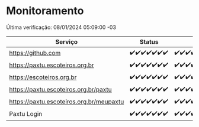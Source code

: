 # Monitoramento

Última verificação: 08/01/2024 05:09:00 -03

|Serviço|Status|Últimas 24h|
|---|---|---|
|https://github.com|<span title="2024-01-01: OK=24">✔️</span><span title="2024-01-02: OK=24">✔️</span><span title="2024-01-03: OK=24">✔️</span><span title="2024-01-04: OK=24">✔️</span><span title="2024-01-05: OK=24">✔️</span><span title="2024-01-06: OK=24">✔️</span><span title="2024-01-07: OK=9">✔️</span>|<span title="07/01/2024 06:05:00 -03 : 200">✔️</span><span title="07/01/2024 07:06:00 -03 : 200">✔️</span><span title="07/01/2024 08:03:00 -03 : 200">✔️</span><span title="07/01/2024 09:10:00 -03 : 200">✔️</span><span title="07/01/2024 10:07:00 -03 : 200">✔️</span><span title="07/01/2024 11:03:00 -03 : 200">✔️</span><span title="07/01/2024 12:04:00 -03 : 200">✔️</span><span title="07/01/2024 13:06:00 -03 : 200">✔️</span><span title="07/01/2024 14:03:00 -03 : 200">✔️</span><span title="07/01/2024 15:07:00 -03 : 200">✔️</span><span title="07/01/2024 16:03:00 -03 : 200">✔️</span><span title="07/01/2024 17:06:00 -03 : 200">✔️</span><span title="07/01/2024 18:04:00 -03 : 200">✔️</span><span title="07/01/2024 19:05:00 -03 : 200">✔️</span><span title="07/01/2024 20:05:00 -03 : 200">✔️</span><span title="07/01/2024 21:32:00 -03 : 200">✔️</span><span title="07/01/2024 22:49:00 -03 : 200">✔️</span><span title="07/01/2024 23:22:00 -03 : 200">✔️</span><span title="08/01/2024 00:07:00 -03 : 200">✔️</span><span title="08/01/2024 01:08:00 -03 : 200">✔️</span><span title="08/01/2024 02:06:00 -03 : 200">✔️</span><span title="08/01/2024 03:09:00 -03 : 200">✔️</span><span title="08/01/2024 04:06:00 -03 : 200">✔️</span><span title="08/01/2024 05:09:00 -03 : 200">✔️</span>|
|https://paxtu.escoteiros.org.br|<span title="2024-01-01: OK=24">✔️</span><span title="2024-01-02: OK=24">✔️</span><span title="2024-01-03: OK=24">✔️</span><span title="2024-01-04: OK=24">✔️</span><span title="2024-01-05: OK=24">✔️</span><span title="2024-01-06: OK=24">✔️</span><span title="2024-01-07: OK=9">✔️</span>|<span title="07/01/2024 06:05:00 -03 : 200">✔️</span><span title="07/01/2024 07:06:00 -03 : 200">✔️</span><span title="07/01/2024 08:03:00 -03 : 200">✔️</span><span title="07/01/2024 09:10:00 -03 : 200">✔️</span><span title="07/01/2024 10:07:00 -03 : 200">✔️</span><span title="07/01/2024 11:03:00 -03 : 200">✔️</span><span title="07/01/2024 12:04:00 -03 : 200">✔️</span><span title="07/01/2024 13:06:00 -03 : 200">✔️</span><span title="07/01/2024 14:03:00 -03 : 200">✔️</span><span title="07/01/2024 15:07:00 -03 : 200">✔️</span><span title="07/01/2024 16:03:00 -03 : 200">✔️</span><span title="07/01/2024 17:06:00 -03 : 200">✔️</span><span title="07/01/2024 18:04:00 -03 : 200">✔️</span><span title="07/01/2024 19:05:00 -03 : 200">✔️</span><span title="07/01/2024 20:05:00 -03 : 200">✔️</span><span title="07/01/2024 21:32:00 -03 : 200">✔️</span><span title="07/01/2024 22:49:00 -03 : 200">✔️</span><span title="07/01/2024 23:22:00 -03 : 200">✔️</span><span title="08/01/2024 00:07:00 -03 : 200">✔️</span><span title="08/01/2024 01:08:00 -03 : 200">✔️</span><span title="08/01/2024 02:06:00 -03 : 200">✔️</span><span title="08/01/2024 03:09:00 -03 : 200">✔️</span><span title="08/01/2024 04:06:00 -03 : 200">✔️</span><span title="08/01/2024 05:09:00 -03 : 200">✔️</span>|
|https://escoteiros.org.br|<span title="2024-01-01: OK=24">✔️</span><span title="2024-01-02: OK=24">✔️</span><span title="2024-01-03: OK=24">✔️</span><span title="2024-01-04: OK=24">✔️</span><span title="2024-01-05: OK=24">✔️</span><span title="2024-01-06: OK=24">✔️</span><span title="2024-01-07: OK=9">✔️</span>|<span title="07/01/2024 06:05:00 -03 : 200">✔️</span><span title="07/01/2024 07:06:00 -03 : 200">✔️</span><span title="07/01/2024 08:03:00 -03 : 200">✔️</span><span title="07/01/2024 09:10:00 -03 : 200">✔️</span><span title="07/01/2024 10:07:00 -03 : 200">✔️</span><span title="07/01/2024 11:03:00 -03 : 200">✔️</span><span title="07/01/2024 12:04:00 -03 : 200">✔️</span><span title="07/01/2024 13:06:00 -03 : 200">✔️</span><span title="07/01/2024 14:03:00 -03 : 200">✔️</span><span title="07/01/2024 15:07:00 -03 : 200">✔️</span><span title="07/01/2024 16:03:00 -03 : 200">✔️</span><span title="07/01/2024 17:06:00 -03 : 200">✔️</span><span title="07/01/2024 18:04:00 -03 : 200">✔️</span><span title="07/01/2024 19:05:00 -03 : 200">✔️</span><span title="07/01/2024 20:05:00 -03 : 200">✔️</span><span title="07/01/2024 21:32:00 -03 : 200">✔️</span><span title="07/01/2024 22:49:00 -03 : 200">✔️</span><span title="07/01/2024 23:22:00 -03 : 200">✔️</span><span title="08/01/2024 00:07:00 -03 : 200">✔️</span><span title="08/01/2024 01:08:00 -03 : 200">✔️</span><span title="08/01/2024 02:06:00 -03 : 200">✔️</span><span title="08/01/2024 03:09:00 -03 : 200">✔️</span><span title="08/01/2024 04:06:00 -03 : 200">✔️</span><span title="08/01/2024 05:09:00 -03 : 200">✔️</span>|
|https://paxtu.escoteiros.org.br/paxtu|<span title="2024-01-01: OK=24">✔️</span><span title="2024-01-02: OK=24">✔️</span><span title="2024-01-03: OK=24">✔️</span><span title="2024-01-04: OK=24">✔️</span><span title="2024-01-05: OK=24">✔️</span><span title="2024-01-06: OK=24">✔️</span><span title="2024-01-07: OK=9">✔️</span>|<span title="07/01/2024 06:05:00 -03 : 200">✔️</span><span title="07/01/2024 07:06:00 -03 : 200">✔️</span><span title="07/01/2024 08:03:00 -03 : 200">✔️</span><span title="07/01/2024 09:10:00 -03 : 200">✔️</span><span title="07/01/2024 10:07:00 -03 : 200">✔️</span><span title="07/01/2024 11:03:00 -03 : 200">✔️</span><span title="07/01/2024 12:04:00 -03 : 200">✔️</span><span title="07/01/2024 13:06:00 -03 : 200">✔️</span><span title="07/01/2024 14:03:00 -03 : 200">✔️</span><span title="07/01/2024 15:07:00 -03 : 200">✔️</span><span title="07/01/2024 16:03:00 -03 : 200">✔️</span><span title="07/01/2024 17:06:00 -03 : 200">✔️</span><span title="07/01/2024 18:04:00 -03 : 200">✔️</span><span title="07/01/2024 19:05:00 -03 : 200">✔️</span><span title="07/01/2024 20:05:00 -03 : 200">✔️</span><span title="07/01/2024 21:32:00 -03 : 200">✔️</span><span title="07/01/2024 22:49:00 -03 : 200">✔️</span><span title="07/01/2024 23:22:00 -03 : 200">✔️</span><span title="08/01/2024 00:07:00 -03 : 200">✔️</span><span title="08/01/2024 01:08:00 -03 : 200">✔️</span><span title="08/01/2024 02:07:00 -03 : 200">✔️</span><span title="08/01/2024 03:09:00 -03 : 200">✔️</span><span title="08/01/2024 04:06:00 -03 : 200">✔️</span><span title="08/01/2024 05:09:00 -03 : 200">✔️</span>|
|https://paxtu.escoteiros.org.br/meupaxtu|<span title="2024-01-01: OK=24">✔️</span><span title="2024-01-02: OK=24">✔️</span><span title="2024-01-03: OK=24">✔️</span><span title="2024-01-04: OK=24">✔️</span><span title="2024-01-05: OK=24">✔️</span><span title="2024-01-06: OK=24">✔️</span><span title="2024-01-07: OK=9">✔️</span>|<span title="07/01/2024 06:05:00 -03 : 200">✔️</span><span title="07/01/2024 07:06:00 -03 : 200">✔️</span><span title="07/01/2024 08:03:00 -03 : 200">✔️</span><span title="07/01/2024 09:10:00 -03 : 200">✔️</span><span title="07/01/2024 10:07:00 -03 : 200">✔️</span><span title="07/01/2024 11:03:00 -03 : 200">✔️</span><span title="07/01/2024 12:04:00 -03 : 200">✔️</span><span title="07/01/2024 13:06:00 -03 : 200">✔️</span><span title="07/01/2024 14:03:00 -03 : 200">✔️</span><span title="07/01/2024 15:07:00 -03 : 200">✔️</span><span title="07/01/2024 16:03:00 -03 : 200">✔️</span><span title="07/01/2024 17:06:00 -03 : 200">✔️</span><span title="07/01/2024 18:04:00 -03 : 200">✔️</span><span title="07/01/2024 19:05:00 -03 : 200">✔️</span><span title="07/01/2024 20:05:00 -03 : 200">✔️</span><span title="07/01/2024 21:32:00 -03 : 200">✔️</span><span title="07/01/2024 22:49:00 -03 : 200">✔️</span><span title="07/01/2024 23:22:00 -03 : 200">✔️</span><span title="08/01/2024 00:07:00 -03 : 200">✔️</span><span title="08/01/2024 01:08:00 -03 : 200">✔️</span><span title="08/01/2024 02:07:00 -03 : 200">✔️</span><span title="08/01/2024 03:09:00 -03 : 200">✔️</span><span title="08/01/2024 04:06:00 -03 : 200">✔️</span><span title="08/01/2024 05:09:00 -03 : 200">✔️</span>|
|Paxtu Login|<span title="2024-01-01: OK=24">✔️</span><span title="2024-01-02: OK=24">✔️</span><span title="2024-01-03: OK=24">✔️</span><span title="2024-01-04: OK=24">✔️</span><span title="2024-01-05: OK=24">✔️</span><span title="2024-01-06: OK=24">✔️</span><span title="2024-01-07: OK=9">✔️</span>|<span title="07/01/2024 06:05:00 -03 : 200">✔️</span><span title="07/01/2024 07:06:00 -03 : 200">✔️</span><span title="07/01/2024 08:03:00 -03 : 200">✔️</span><span title="07/01/2024 09:10:00 -03 : 200">✔️</span><span title="07/01/2024 10:07:00 -03 : 200">✔️</span><span title="07/01/2024 11:03:00 -03 : 200">✔️</span><span title="07/01/2024 12:04:00 -03 : 200">✔️</span><span title="07/01/2024 13:06:00 -03 : 200">✔️</span><span title="07/01/2024 14:03:00 -03 : 200">✔️</span><span title="07/01/2024 15:07:00 -03 : 200">✔️</span><span title="07/01/2024 16:03:00 -03 : 200">✔️</span><span title="07/01/2024 17:06:00 -03 : 200">✔️</span><span title="07/01/2024 18:04:00 -03 : 200">✔️</span><span title="07/01/2024 19:05:00 -03 : 200">✔️</span><span title="07/01/2024 20:05:00 -03 : 200">✔️</span><span title="07/01/2024 21:32:00 -03 : 200">✔️</span><span title="07/01/2024 22:49:00 -03 : 200">✔️</span><span title="07/01/2024 23:22:00 -03 : 200">✔️</span><span title="08/01/2024 00:07:00 -03 : 200">✔️</span><span title="08/01/2024 01:08:00 -03 : 200">✔️</span><span title="08/01/2024 02:07:00 -03 : 200">✔️</span><span title="08/01/2024 03:09:00 -03 : 200">✔️</span><span title="08/01/2024 04:06:00 -03 : 200">✔️</span><span title="08/01/2024 05:09:00 -03 : 200">✔️</span>|

